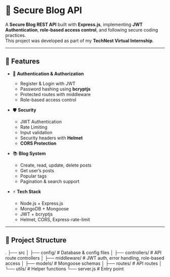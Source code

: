 # 📝 Secure Blog API

A **Secure Blog REST API** built with **Express.js**, implementing **JWT Authentication**, **role-based access control**, and following secure coding practices.  
This project was developed as part of my **TechNest Virtual Internship**.

---

## 🚀 Features

- 🔐 **Authentication & Authorization**
  - Register & Login with JWT
  - Password hashing using **bcryptjs**
  - Protected routes with middleware
  - Role-based access control

- 🛡️ **Security**
  - JWT Authentication
  - Rate Limiting
  - Input validation
  - Security headers with **Helmet**
  - **CORS Protection**

- 📚 **Blog System**
  - Create, read, update, delete posts
  - Get user’s posts
  - Popular tags
  - Pagination & search support

- ⚡ **Tech Stack**
  - Node.js + Express.js
  - MongoDB + Mongoose
  - JWT + bcryptjs
  - Helmet, CORS, Express-rate-limit

---

## 📂 Project Structure
.
├── src
│ ├── config/ # Database & config files
│ ├── controllers/ # API route controllers
│ ├── middleware/ # JWT auth, error handling, role-based access
│ ├── models/ # Mongoose schemas
│ ├── routes/ # API routes
│ └── utils/ # Helper functions
└── server.js # Entry point
